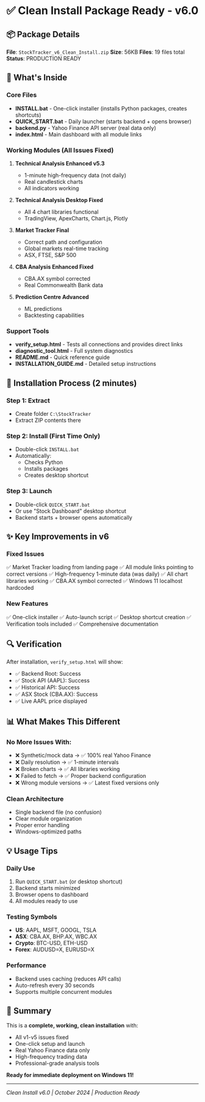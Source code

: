# ✅ Clean Install Package Ready - v6.0

## 📦 Package Details
**File**: `StockTracker_v6_Clean_Install.zip`
**Size**: 56KB
**Files**: 19 files total
**Status**: PRODUCTION READY

## 🎯 What's Inside

### Core Files
- **INSTALL.bat** - One-click installer (installs Python packages, creates shortcuts)
- **QUICK_START.bat** - Daily launcher (starts backend + opens browser)
- **backend.py** - Yahoo Finance API server (real data only)
- **index.html** - Main dashboard with all module links

### Working Modules (All Issues Fixed)
1. **Technical Analysis Enhanced v5.3**
   - 1-minute high-frequency data (not daily)
   - Real candlestick charts
   - All indicators working

2. **Technical Analysis Desktop Fixed**
   - All 4 chart libraries functional
   - TradingView, ApexCharts, Chart.js, Plotly

3. **Market Tracker Final**
   - Correct path and configuration
   - Global markets real-time tracking
   - ASX, FTSE, S&P 500

4. **CBA Analysis Enhanced Fixed**
   - CBA.AX symbol corrected
   - Real Commonwealth Bank data

5. **Prediction Centre Advanced**
   - ML predictions
   - Backtesting capabilities

### Support Tools
- **verify_setup.html** - Tests all connections and provides direct links
- **diagnostic_tool.html** - Full system diagnostics
- **README.md** - Quick reference guide
- **INSTALLATION_GUIDE.md** - Detailed setup instructions

## 🚀 Installation Process (2 minutes)

### Step 1: Extract
- Create folder `C:\StockTracker`
- Extract ZIP contents there

### Step 2: Install (First Time Only)
- Double-click `INSTALL.bat`
- Automatically:
  - Checks Python
  - Installs packages
  - Creates desktop shortcut

### Step 3: Launch
- Double-click `QUICK_START.bat`
- Or use "Stock Dashboard" desktop shortcut
- Backend starts + browser opens automatically

## ✨ Key Improvements in v6

### Fixed Issues
✅ Market Tracker loading from landing page
✅ All module links pointing to correct versions
✅ High-frequency 1-minute data (was daily)
✅ All chart libraries working
✅ CBA.AX symbol corrected
✅ Windows 11 localhost hardcoded

### New Features
✅ One-click installer
✅ Auto-launch script
✅ Desktop shortcut creation
✅ Verification tools included
✅ Comprehensive documentation

## 🔍 Verification
After installation, `verify_setup.html` will show:
- ✅ Backend Root: Success
- ✅ Stock API (AAPL): Success
- ✅ Historical API: Success
- ✅ ASX Stock (CBA.AX): Success
- ✅ Live AAPL price displayed

## 📊 What Makes This Different

### No More Issues With:
- ❌ Synthetic/mock data → ✅ 100% real Yahoo Finance
- ❌ Daily resolution → ✅ 1-minute intervals
- ❌ Broken charts → ✅ All libraries working
- ❌ Failed to fetch → ✅ Proper backend configuration
- ❌ Wrong module versions → ✅ Latest fixed versions only

### Clean Architecture
- Single backend file (no confusion)
- Clear module organization
- Proper error handling
- Windows-optimized paths

## 💡 Usage Tips

### Daily Use
1. Run `QUICK_START.bat` (or desktop shortcut)
2. Backend starts minimized
3. Browser opens to dashboard
4. All modules ready to use

### Testing Symbols
- **US**: AAPL, MSFT, GOOGL, TSLA
- **ASX**: CBA.AX, BHP.AX, WBC.AX
- **Crypto**: BTC-USD, ETH-USD
- **Forex**: AUDUSD=X, EURUSD=X

### Performance
- Backend uses caching (reduces API calls)
- Auto-refresh every 30 seconds
- Supports multiple concurrent modules

## 🎉 Summary
This is a **complete, working, clean installation** with:
- All v1-v5 issues fixed
- One-click setup and launch
- Real Yahoo Finance data only
- High-frequency trading data
- Professional-grade analysis tools

**Ready for immediate deployment on Windows 11!**

---
*Clean Install v6.0 | October 2024 | Production Ready*